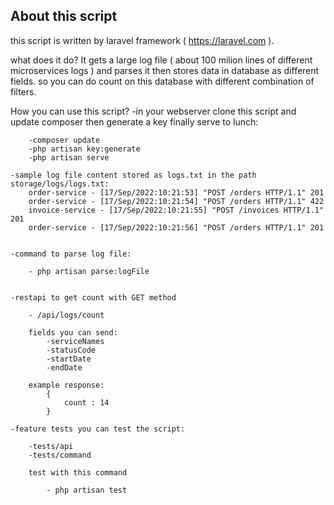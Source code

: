 ## About this script

this script is written by laravel framework ( https://laravel.com ).

what does it do?
It gets a large log file ( about 100 milion lines of different microservices logs ) and parses it then stores data in database as different fields. so you can do count on this database with different combination of filters.

How you can use this script?
    -in your webserver clone this script and update composer then generate a key finally serve to lunch:
        
        -composer update
        -php artisan key:generate
        -php artisan serve

    -sample log file content stored as logs.txt in the path storage/logs/logs.txt:
        order-service - [17/Sep/2022:10:21:53] "POST /orders HTTP/1.1" 201
        order-service - [17/Sep/2022:10:21:54] "POST /orders HTTP/1.1" 422
        invoice-service - [17/Sep/2022:10:21:55] "POST /invoices HTTP/1.1" 201
        order-service - [17/Sep/2022:10:21:56] "POST /orders HTTP/1.1" 201


    -command to parse log file:

        - php artisan parse:logFile


    -restapi to get count with GET method

        - /api/logs/count

        fields you can send:
            -serviceNames
            -statusCode
            -startDate
            -endDate

        example response:
            {
                count : 14
            }

    -feature tests you can test the script:

        -tests/api
        -tests/command

        test with this command

            - php artisan test
